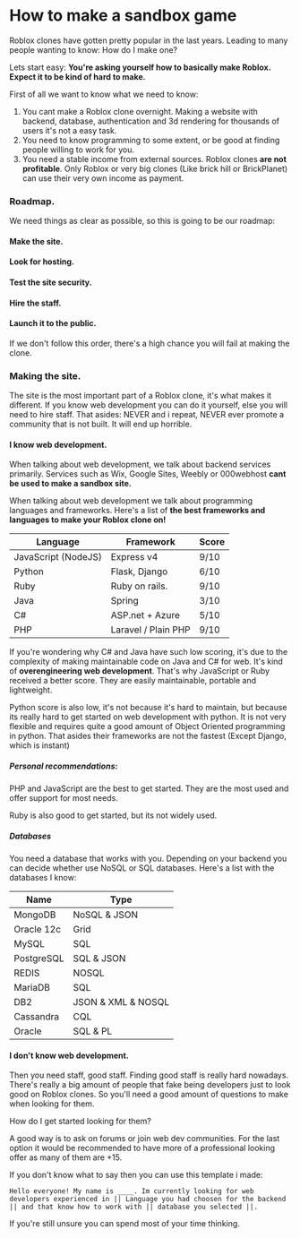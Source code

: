  <meta name="twitter:image:src" content="https://repository-images.githubusercontent.com/307118850/926c7980-16e0-11eb-853b-4701d7259e4d" /><meta name="twitter:site" content="@github" /><meta name="twitter:card" content="summary_large_image" /><meta name="twitter:title" content="TENEIDAE/Roblox-Clone-Tutorial" /><meta name="twitter:description" content="LEARN TO MAKE A LEGO SITE! Contribute to TENEIDAE/Roblox-Clone-Tutorial development by creating an account on GitHub." />
<meta property="og:image" content="https://repository-images.githubusercontent.com/307118850/926c7980-16e0-11eb-853b-4701d7259e4d" /><meta property="og:site_name" content="GitHub" />
<meta property="og:type" content="object" /><meta property="og:title" content="TENEIDAE/Roblox-Clone-Tutorial" /><meta property="og:url" content="https://github.com/TENEIDAE/Roblox-Clone-Tutorial" /><meta property="og:description" content="LEARN TO MAKE A LEGO SITE! Contribute to TENEIDAE/Roblox-Clone-Tutorial development by creating an account on GitHub." />
# How to make a sandbox game

Roblox clones have gotten pretty popular in the last years. Leading to many people wanting to know: How do I make one?

Lets start easy: **You're asking yourself how to basically make Roblox. Expect it to be kind of hard to make.**

First of all we want to know what we need to know:

1. You cant make a Roblox clone overnight. Making a website with backend, database, authentication and 3d rendering for thousands of users it's not a easy task.
2. You need to know programming to some extent, or be good at finding people willing to work for you.
3. You need a stable income from external sources. Roblox clones **are not profitable**. Only Roblox or very big clones (Like brick hill or BrickPlanet) can use their very own income as payment.

### Roadmap.

We need things as clear as possible, so this is going to be our roadmap:

#### Make the site.

#### Look for hosting.

#### Test the site security.

#### Hire the staff.

#### Launch it to the public.

If we don't follow this order, there's a high chance you will fail at making the clone.

### Making the site.

The site is the most important part of a Roblox clone, it's what makes it different. If you know web development you can do it yourself, else you will need to hire staff. That asides: NEVER and i repeat, NEVER ever promote a community that is not built. It will end up horrible.

#### I know web development.

When talking about web development, we talk about backend services primarily. Services such as Wix, Google Sites, Weebly or 000webhost **cant be used to make a sandbox site.**

When talking about web development we talk about programming languages and frameworks. Here's a list of **the best frameworks and languages to make your Roblox clone on!**

| Language            | Framework           | Score |
| ------------------- | ------------------- | ----- |
| JavaScript (NodeJS) | Express v4          | 9/10  |
| Python              | Flask, Django       | 6/10  |
| Ruby                | Ruby on rails.      | 9/10  |
| Java                | Spring              | 3/10  |
| C#                  | ASP.net + Azure     | 5/10  |
| PHP                 | Laravel / Plain PHP | 9/10  |

If you're wondering why C# and Java have such low scoring, it's due to the complexity of making maintainable code on Java and C# for web. It's kind of **overengineering web development**. That's why JavaScript or Ruby received a better score. They are easily maintainable, portable and lightweight.

Python score is also low, it's not because it's hard to maintain, but because its really hard to get started on web development with python. It is not very flexible and requires quite a good amount of Object Oriented programming in python. That asides their frameworks are not the fastest (Except Django, which is instant)

##### Personal recommendations:

PHP and JavaScript are the best to get started. They are the most used and offer support for most needs.

Ruby is also good to get started, but its not widely used.

##### Databases

You need a database that works with you. Depending on your backend you can decide whether use NoSQL or SQL databases. Here's a list with the databases I know:

| Name       | Type               |
| ---------- | ------------------ |
| MongoDB    | NoSQL & JSON       |
| Oracle 12c | Grid               |
| MySQL      | SQL                |
| PostgreSQL | SQL & JSON         |
| REDIS      | NOSQL              |
| MariaDB    | SQL                |
| DB2        | JSON & XML & NOSQL |
| Cassandra  | CQL                |
| Oracle     | SQL & PL           |



#### I don't know web development.

Then you need staff, good staff. Finding good staff is really hard nowadays. There's really a big amount of people that fake being developers just to look good on Roblox clones. So you'll need a good amount of questions to make when looking for them. 

How do I get started looking for them? 

A good way is to ask on forums or join web dev communities. For the last option it would be recommended to have more of a professional looking offer as many of them are +15.

If you don't know what to say then you can use this template i made:

```
Hello everyone! My name is ____. Im currently looking for web developers experienced in || Language you had choosen for the backend || and that know how to work with || database you selected ||. 
```

If you're still unsure you can spend most of your time thinking.




